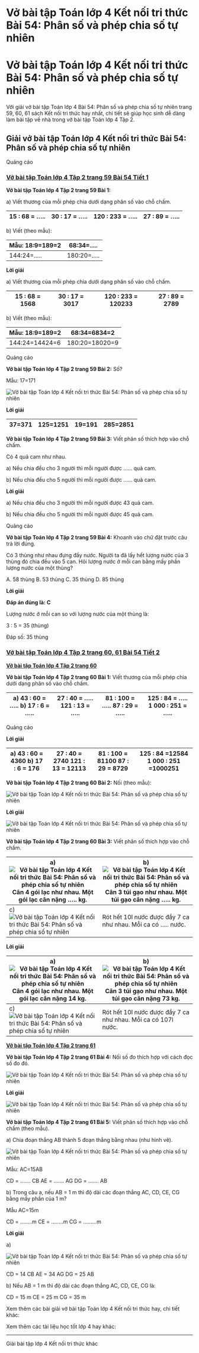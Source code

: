 # Vở bài tập Toán lớp 4 Kết nối tri thức Bài 54: Phân số và phép chia số tự nhiên

# Vở bài tập Toán lớp 4 Kết nối tri thức Bài 54: Phân số và phép chia số tự nhiên

Với giải vở bài tập Toán lớp 4 Bài 54: Phân số và phép chia số tự nhiên trang 59, 60, 61 sách Kết nối tri thức hay nhất, chi tiết sẽ giúp học sinh dễ dàng làm bài tập về nhà trong vở bài tập Toán lớp 4 Tập 2.

## Giải vở bài tập Toán lớp 4 Kết nối tri thức Bài 54: Phân số và phép chia số tự nhiên

Quảng cáo

### [**Vở bài tập Toán lớp 4 Tập 2 trang 59 Bài 54 Tiết 1**](https://vietjack.com/vbt-toan-4-kn/bai-54-tiet-1-trang-59-tap-2.jsp)

**Vở bài tập Toán lớp 4 Tập 2 trang 59 Bài 1:**

a) Viết thương của mỗi phép chia dưới dạng phân số vào chỗ chấm.

15 : 68 = ….. |  30 : 17 = ….. |  120 : 233 = ….. |  27 : 89 = …..  
---|---|---|---  
  
b) Viết (theo mẫu):

Mẫu: 18:9=189=2 | 68:34=.....  
---|---  
144:24=..... | 180:20=.....  
  
**Lời giải**

a) Viết thương của mỗi phép chia dưới dạng phân số vào chỗ chấm.

15 : 68 = 1568 |  30 : 17 = 3017 |  120 : 233 = 120233 |  27 : 89 = 2789  
---|---|---|---  
  
b) Viết (theo mẫu):

Mẫu: 18:9=189=2 | 68:34=6834=2  
---|---  
144:24=14424=6 | 180:20=18020=9  
  
Quảng cáo

**Vở bài tập Toán lớp 4 Tập 2 trang 59 Bài 2:** Số?

Mẫu: 17=171

![Vở bài tập Toán lớp 4 Kết nối tri thức Bài 54: Phân số và phép chia số tự nhiên](https://vietjack.com/vbt-toan-4-kn/images/bai-54-phan-so-va-phep-chia-so-tu-nhien.PNG)

**Lời giải**

37=371 | 125=1251 | 19=191 | 285=2851  
---|---|---|---  
  
**Vở bài tập Toán lớp 4 Tập 2 trang 59 Bài 3:** Viết phân số thích hợp vào chỗ chấm.

Có 4 quả cam như nhau.

a) Nếu chia đều cho 3 người thì mỗi người được …… quả cam.

b) Nếu chia đều cho 5 người thì mỗi người được …… quả cam.

**Lời giải**

a) Nếu chia đều cho 3 người thì mỗi người được 43 quả cam.

b) Nếu chia đều cho 5 người thì mỗi người được 45 quả cam.

Quảng cáo

**Vở bài tập Toán lớp 4 Tập 2 trang 59 Bài 4:** Khoanh vào chữ đặt trước câu trả lời đúng.

Có 3 thùng như nhau đựng đầy nước. Người ta đã lấy hết lượng nước của 3 thùng đó chia đều vào 5 can. Hỏi lượng nước ở mỗi can bằng mấy phần lượng nước của một thùng?

A. 58 thùng B. 53 thùng C. 35 thùng D. 85 thùng

**Lời giải**

**Đáp án đúng là: C**

Lượng nước ở mỗi can so với lượng nước của một thùng là:

3 : 5 = 35 (thùng)

Đáp số: 35 thùng

### [**Vở bài tập Toán lớp 4 Tập 2 trang 60, 61 Bài 54 Tiết 2**](https://vietjack.com/vbt-toan-4-kn/bai-54-tiet-2-trang-60-tap-2.jsp)

[**Vở bài tập Toán lớp 4 Tập 2 trang 60**](https://vietjack.com/vbt-toan-4-kn/vbt-toan-lop-4-tap-2-trang-60-ket-noi.jsp)

**Vở bài tập Toán lớp 4 Tập 2 trang 60 Bài 1:** Viết thương của mỗi phép chia dưới dạng phân số vào chỗ chấm.

a) 43 : 60 = ….. b) 17 : 6 = ….. |  27 : 40 = ….. 121 : 13 = ….. |  81 : 100 = ….. 87 : 29 = ….. |  125 : 84 = ….. 1 000 : 251 = …..  
---|---|---|---  
  
Quảng cáo

**Lời giải**

a) 43 : 60 = 4360 b) 17 : 6 = 176 |  27 : 40 = 2740 121 : 13 = 12113 |  81 : 100 = 81100 87 : 29 = 8729 |  125 : 84 =12584 1 000 : 251 =1000251  
---|---|---|---  
  
**Vở bài tập Toán lớp 4 Tập 2 trang 60 Bài 2:** Nối (theo mẫu):

![Vở bài tập Toán lớp 4 Kết nối tri thức Bài 54: Phân số và phép chia số tự nhiên](https://vietjack.com/vbt-toan-4-kn/images/bai-54-phan-so-va-phep-chia-so-tu-nhien-1.PNG)

**Lời giải**

![Vở bài tập Toán lớp 4 Kết nối tri thức Bài 54: Phân số và phép chia số tự nhiên](https://vietjack.com/vbt-toan-4-kn/images/bai-54-phan-so-va-phep-chia-so-tu-nhien-2.PNG)

**Vở bài tập Toán lớp 4 Tập 2 trang 60 Bài 3:** Viết phân số thích hợp vào chỗ chấm.

a) ![Vở bài tập Toán lớp 4 Kết nối tri thức Bài 54: Phân số và phép chia số tự nhiên](https://vietjack.com/vbt-toan-4-kn/images/bai-54-phan-so-va-phep-chia-so-tu-nhien-3.PNG) Cân 4 gói lạc như nhau. Một gói lạc cân nặng ….. kg. |  b)  ![Vở bài tập Toán lớp 4 Kết nối tri thức Bài 54: Phân số và phép chia số tự nhiên](https://vietjack.com/vbt-toan-4-kn/images/bai-54-phan-so-va-phep-chia-so-tu-nhien-4.PNG) Cân 3 túi gạo như nhau. Một túi gạo cân nặng ….. kg.  
---|---  
c) ![Vở bài tập Toán lớp 4 Kết nối tri thức Bài 54: Phân số và phép chia số tự nhiên](https://vietjack.com/vbt-toan-4-kn/images/bai-54-phan-so-va-phep-chia-so-tu-nhien-5.PNG) |  Rót hết 10l nước được đầy 7 ca như nhau. Mỗi ca có ….. nước.  
  
**Lời giải**

a) ![Vở bài tập Toán lớp 4 Kết nối tri thức Bài 54: Phân số và phép chia số tự nhiên](https://vietjack.com/vbt-toan-4-kn/images/bai-54-phan-so-va-phep-chia-so-tu-nhien-3.PNG) Cân 4 gói lạc như nhau. Một gói lạc cân nặng 14 kg. |  b)  ![Vở bài tập Toán lớp 4 Kết nối tri thức Bài 54: Phân số và phép chia số tự nhiên](https://vietjack.com/vbt-toan-4-kn/images/bai-54-phan-so-va-phep-chia-so-tu-nhien-4.PNG) Cân 3 túi gạo như nhau. Một túi gạo cân nặng 73 kg.  
---|---  
c) ![Vở bài tập Toán lớp 4 Kết nối tri thức Bài 54: Phân số và phép chia số tự nhiên](https://vietjack.com/vbt-toan-4-kn/images/bai-54-phan-so-va-phep-chia-so-tu-nhien-5.PNG) |  Rót hết 10l nước được đầy 7 ca như nhau. Mỗi ca có 107l nước.  
  
[**Vở bài tập Toán lớp 4 Tập 2 trang 61**](https://vietjack.com/vbt-toan-4-kn/vbt-toan-lop-4-tap-2-trang-61-ket-noi.jsp)

**Vở bài tập Toán lớp 4 Tập 2 trang 61 Bài 4:** Nối số đo thích hợp với cách đọc số đo đó.

![Vở bài tập Toán lớp 4 Kết nối tri thức Bài 54: Phân số và phép chia số tự nhiên](https://vietjack.com/vbt-toan-4-kn/images/bai-54-phan-so-va-phep-chia-so-tu-nhien-6.PNG)

**Lời giải**

![Vở bài tập Toán lớp 4 Kết nối tri thức Bài 54: Phân số và phép chia số tự nhiên](https://vietjack.com/vbt-toan-4-kn/images/bai-54-phan-so-va-phep-chia-so-tu-nhien-7.PNG)

**Vở bài tập Toán lớp 4 Tập 2 trang 61 Bài 5:** Viết phân số thích hợp vào chỗ chấm (theo mẫu).

a) Chia đoạn thẳng AB thành 5 đoạn thẳng bằng nhau (như hình vẽ).

![Vở bài tập Toán lớp 4 Kết nối tri thức Bài 54: Phân số và phép chia số tự nhiên](https://vietjack.com/vbt-toan-4-kn/images/bai-54-phan-so-va-phep-chia-so-tu-nhien-8.PNG)

Mẫu: AC=15AB

CD = ……. CB AE = ……. AG DG = ……. AB

b) Trong câu a, nếu AB = 1 m thì độ dài các đoạn thẳng AC, CD, CE, CG bằng mấy phần của 1 m?

Mẫu AC=15m

CD = ……..m CE = ……..m CG = ………m

**Lời giải**

a) 

![Vở bài tập Toán lớp 4 Kết nối tri thức Bài 54: Phân số và phép chia số tự nhiên](https://vietjack.com/vbt-toan-4-kn/images/bai-54-phan-so-va-phep-chia-so-tu-nhien-8.PNG)

CD = 14 CB AE = 34 AG DG = 25 AB

b) Nếu AB = 1 m thì độ dài các đoạn thẳng AC, CD, CE, CG là:

CD = 15 m CE = 25 m CG = 35 m

Xem thêm các bài giải vở bài tập Toán lớp 4 Kết nối tri thức hay, chi tiết khác:

Xem thêm các tài liệu học tốt lớp 4 hay khác:

* * *

Giải bài tập lớp 4 Kết nối tri thức khác
